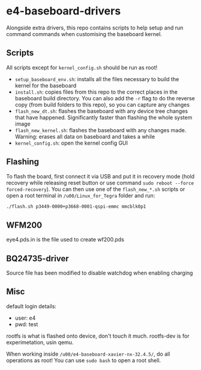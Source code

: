 # e4-baseboard-drivers

Alongside extra drivers, this repo contains scripts to help setup and run command commands when customising the baseboard kernel.

## Scripts

All scripts except for `kernel_config.sh` should be run as root!

- `setup_baseboard_env.sh`: installs all the files necessary to build the kernel for the baseboard
- `install.sh`: copies files from this repo to the correct places in the baseboard build directory. You can also add the `-r` flag to do the reverse copy (from build folders to this repo), so you can capture any changes
- `flash_new_dt.sh`: flashes the baseboard with any device tree changes that have happened. Significantly faster than flashing the whole system image
- `flash_new_kernel.sh`: flashes the baseboard with any changes made. Warning: erases all data on baseboard and takes a while
- `kernel_config.sh`: open the kernel config GUI

## Flashing

To flash the board, first connect it via USB and put it in recovery mode (hold recovery while releasing reset button or use command `sudo reboot --force forced-recovery`). You can then use one of the `flash_new_*.sh` scripts or open a root terminal in `/u00/Linux_for_Tegra` folder and run:

```bash
./flash.sh p3449-0000+p3668-0001-qspi-emmc mmcblk0p1
```

## WFM200

eye4.pds.in is the file used to create wf200.pds

## BQ24735-driver

Source file has been modified to disable watchdog when enabling charging

## Misc

default login details:

- user: e4
- pwd: test

rootfs is what is flashed onto device, don't touch it much.
rootfs-dev is for experimetation, usin qemu.

When working inside `/u00/e4-baseboard-xavier-nx-32.4.5/`, do all operations as root! You can use `sudo bash` to open a root shell.
